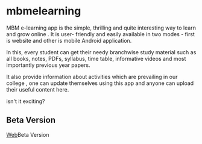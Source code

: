 # mbmelearning

MBM e-learning app is the simple, thrilling and quite interesting way to learn and grow online . It is user- friendly and easily available in two modes - first is website and other is mobile Android application.

In this, every student can get their needy branchwise study material such as all books, notes, PDFs, syllabus,  time table, informative videos and most importantly previous year papers.

It also provide information about activities which are prevailing in our college , one can update themselves using this app and anyone can upload their useful content here.

isn't it exciting?

## Beta Version

[Web](https://mbmelearning.vercel.app/)Beta Version
